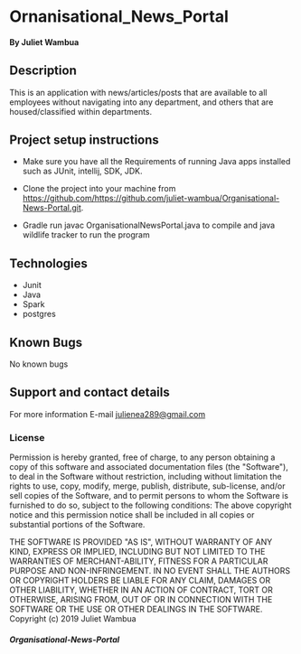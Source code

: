 # Ornanisational_News_Portal

#### By Juliet Wambua

## Description
This is an application with news/articles/posts that are available to all employees without navigating into any department, and others that are housed/classified within departments.

## Project setup instructions
* Make sure you have all the Requirements of running Java apps installed such as JUnit, intellij, SDK, JDK.

* Clone the project into your machine from https://github.com/https://github.com/juliet-wambua/Organisational-News-Portal.git.

* Gradle run javac OrganisationalNewsPortal.java to compile and java wildlife tracker to run the program

## Technologies
* Junit
* Java
* Spark
* postgres

## Known Bugs
No known bugs

## Support and contact details
For more information E-mail julienea289@gmail.com

### License
Permission is hereby granted, free of charge, to any person obtaining a copy of this software and associated documentation files (the "Software"), to deal in the Software without restriction, including without limitation the rights to use, copy, modify, merge, publish, distribute, sub-license, and/or sell copies of the Software, and to permit persons to whom the Software is furnished to do so, subject to the following conditions:
The above copyright notice and this permission notice shall be included in all copies or substantial portions of the Software.

THE SOFTWARE IS PROVIDED "AS IS", WITHOUT WARRANTY OF ANY KIND, EXPRESS OR IMPLIED, INCLUDING BUT NOT LIMITED TO THE WARRANTIES OF MERCHANT-ABILITY, FITNESS FOR A PARTICULAR PURPOSE AND NON-INFRINGEMENT. IN NO EVENT SHALL THE AUTHORS OR COPYRIGHT HOLDERS BE LIABLE FOR ANY CLAIM, DAMAGES OR OTHER LIABILITY, WHETHER IN AN ACTION OF CONTRACT, TORT OR OTHERWISE, ARISING FROM, OUT OF OR IN CONNECTION WITH THE SOFTWARE OR THE USE OR OTHER DEALINGS IN THE SOFTWARE.
 Copyright (c) 2019 Juliet Wambua 
 ##### Organisational-News-Portal

                                                                           